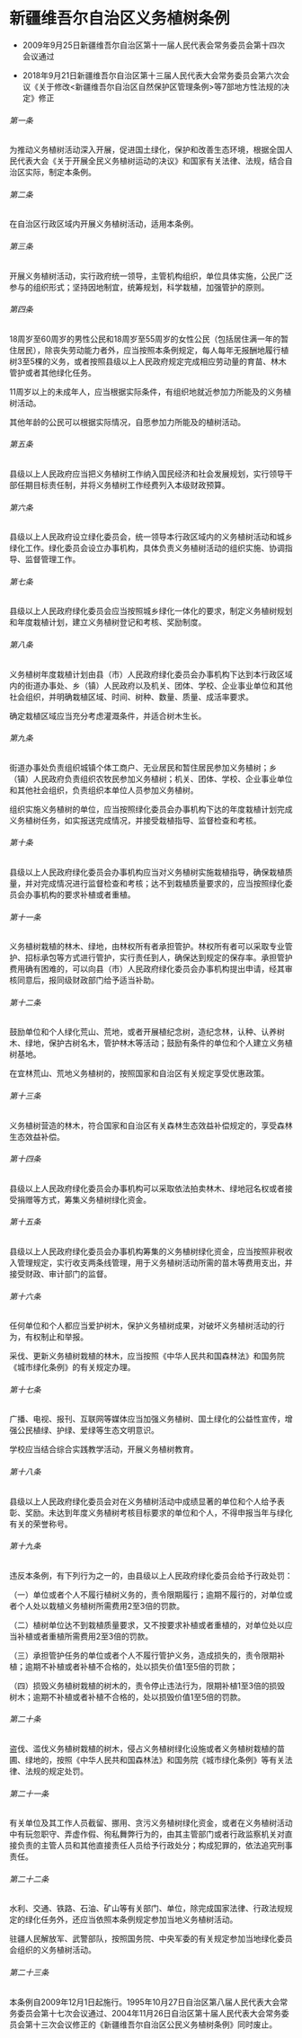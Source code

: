 # 新疆维吾尔自治区义务植树条例

- 2009年9月25日新疆维吾尔自治区第十一届人民代表会常务委员会第十四次会议通过

- 2018年9月21日新疆维吾尔自治区第十三届人民代表大会常务委员会第六次会议《关于修改<新疆维吾尔自治区自然保护区管理条例>等7部地方性法规的决定》修正

<!-- INFO END -->

###### 第一条

为推动义务植树活动深入开展，促进国土绿化，保护和改善生态环境，根据全国人民代表大会《关于开展全民义务植树运动的决议》和国家有关法律、法规，结合自治区实际，制定本条例。

###### 第二条

在自治区行政区域内开展义务植树活动，适用本条例。

###### 第三条

开展义务植树活动，实行政府统一领导，主管机构组织，单位具体实施，公民广泛参与的组织形式；坚持因地制宜，统筹规划，科学栽植，加强管护的原则。

###### 第四条

18周岁至60周岁的男性公民和18周岁至55周岁的女性公民（包括居住满一年的暂住居民），除丧失劳动能力者外，应当按照本条例规定，每人每年无报酬地履行植树3至5棵的义务，或者按照县级以上人民政府规定完成相应劳动量的育苗、林木管护或者其他绿化任务。

11周岁以上的未成年人，应当根据实际条件，有组织地就近参加力所能及的义务植树活动。

其他年龄的公民可以根据实际情况，自愿参加力所能及的植树活动。

###### 第五条

县级以上人民政府应当把义务植树工作纳入国民经济和社会发展规划，实行领导干部任期目标责任制，并将义务植树工作经费列入本级财政预算。

###### 第六条

县级以上人民政府设立绿化委员会，统一领导本行政区域内的义务植树活动和城乡绿化工作。绿化委员会设立办事机构，具体负责义务植树活动的组织实施、协调指导、监督管理工作。

###### 第七条

县级以上人民政府绿化委员会应当按照城乡绿化一体化的要求，制定义务植树规划和年度栽植计划，建立义务植树登记和考核、奖励制度。

###### 第八条

义务植树年度栽植计划由县（市）人民政府绿化委员会办事机构下达到本行政区域内的街道办事处、乡（镇）人民政府以及机关、团体、学校、企业事业单位和其他社会组织，并明确栽植区域、时间、树种、数量、质量、成活率要求。

确定栽植区域应当充分考虑灌溉条件，并适合树木生长。

###### 第九条

街道办事处负责组织城镇个体工商户、无业居民和暂住居民参加义务植树；乡（镇）人民政府负责组织农牧民参加义务植树；机关、团体、学校、企业事业单位和其他社会组织，负责组织本单位人员参加义务植树。

组织实施义务植树的单位，应当按照绿化委员会办事机构下达的年度栽植计划完成义务植树任务，如实报送完成情况，并接受栽植指导、监督检查和考核。

###### 第十条

县级以上人民政府绿化委员会办事机构应当对义务植树实施栽植指导，确保栽植质量，并对完成情况进行监督检查和考核；达不到栽植质量要求的，应当按照绿化委员会办事机构的要求补植或者重植。

###### 第十一条

义务植树栽植的林木、绿地，由林权所有者承担管护。林权所有者可以采取专业管护、招标承包等方式进行管护，实行责任到人，确保达到规定的保存率。承担管护费用确有困难的，可以向县（市）人民政府绿化委员会办事机构提出申请，经其审核同意后，报同级财政部门给予适当补助。

###### 第十二条

鼓励单位和个人绿化荒山、荒地，或者开展植纪念树，造纪念林，认种、认养树木、绿地，保护古树名木，管护林木等活动；鼓励有条件的单位和个人建立义务植树基地。

在宜林荒山、荒地义务植树的，按照国家和自治区有关规定享受优惠政策。

###### 第十三条

义务植树营造的林木，符合国家和自治区有关森林生态效益补偿规定的，享受森林生态效益补偿。

###### 第十四条

县级以上人民政府绿化委员会办事机构可以采取依法拍卖林木、绿地冠名权或者接受捐赠等方式，筹集义务植树绿化资金。

###### 第十五条

县级以上人民政府绿化委员会办事机构筹集的义务植树绿化资金，应当按照非税收入管理规定，实行收支两条线管理，用于义务植树活动所需的苗木等费用支出，并接受财政、审计部门的监督。

###### 第十六条

任何单位和个人都应当爱护树木，保护义务植树成果，对破坏义务植树活动的行为，有权制止和举报。

采伐、更新义务植树栽植的林木，应当按照《中华人民共和国森林法》和国务院《城市绿化条例》的有关规定办理。

###### 第十七条

广播、电视、报刊、互联网等媒体应当加强义务植树、国土绿化的公益性宣传，增强公民植绿、护绿、爱绿等生态文明意识。

学校应当结合综合实践教学活动，开展义务植树教育。

###### 第十八条

县级以上人民政府绿化委员会对在义务植树活动中成绩显著的单位和个人给予表彰、奖励。未达到年度义务植树考核目标要求的单位和个人，不得申报当年与绿化有关的荣誉称号。

###### 第十九条

违反本条例，有下列行为之一的，由县级以上人民政府绿化委员会给予行政处罚：

（一）单位或者个人不履行植树义务的，责令限期履行；逾期不履行的，对单位或者个人处以栽植义务植树所需费用2至3倍的罚款。

（二）植树单位达不到栽植质量要求，又不按要求补植或者重植的，对单位处以应当补植或者重植所需费用2至3倍的罚款。

（三）承担管护任务的单位或者个人不履行管护义务，造成损失的，责令限期补植；逾期不补植或者补植不合格的，处以损失价值1至5倍的罚款；

（四）损毁义务植树栽植的树木的，责令停止违法行为，限期补植1至3倍的损毁树木；逾期不补植或者补植不合格的，处以损毁价值1至5倍的罚款。

###### 第二十条

盗伐、滥伐义务植树栽植的树木，侵占义务植树绿化设施或者义务植树栽植的苗圃、绿地的，按照《中华人民共和国森林法》和国务院《城市绿化条例》等有关法律、法规的规定处罚。

###### 第二十一条

有关单位及其工作人员截留、挪用、贪污义务植树绿化资金，或者在义务植树活动中有玩忽职守、弄虚作假、徇私舞弊行为的，由其主管部门或者行政监察机关对直接负责的主管人员和其他直接责任人员给予行政处分；构成犯罪的，依法追究刑事责任。

###### 第二十二条

水利、交通、铁路、石油、矿山等有关部门、单位，除完成国家法律、行政法规规定的绿化任务外，还应当依照本条例规定参加当地义务植树活动。

驻疆人民解放军、武警部队，按照国务院、中央军委的有关规定参加当地绿化委员会组织的义务植树活动。

###### 第二十三条

本条例自2009年12月1日起施行。1995年10月27日自治区第八届人民代表大会常务委员会第十七次会议通过、2004年11月26日自治区第十届人民代表大会常务委员会第十三次会议修正的《新疆维吾尔自治区公民义务植树条例》同时废止。
